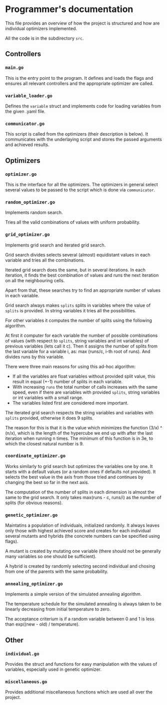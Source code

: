 # Programmer's documentation

This file provides an overview of how the project is structured and how are individual optimizers implemented.

All the code is in the subdirectory `src`.

## Controllers

### `main.go`

This is the entry point to the program. It defines and loads the flags and ensures all relevant controllers and the appropriate optimizer are called.

### `variable_loader.go`

Defines the `variable` struct and implements code for loading variables from the given .yaml file.

### `communicator.go`

This script is called from the optimizers (their description is below). It communicates with the underlaying script and stores the passed arguments and achieved results.

## Optimizers

### `optimizer.go`
This is the interface for all the optimizers.
The optimizers in general select several values to be passed to the script which is done via `communicator`.

### `random_optimizer.go`

Implements random search.

Tries all the valid combinations of values with uniform probability.

### `grid_optimizer.go`

Implements grid search and iterated grid search.

Grid search divides selects several (almost) equidistant values in each variable and tries all the combinations.

Iterated grid search does the same, but in several iterations. In each iteration, it finds the best combination of values and runs the next iteration on all the neighbouring cells.

Apart from that, these searches try to find an appropriate number of values in each variable.

Grid search always makes `splits` splits in variables where the value of `splits` is provided. In string variables it tries all the possibilities.

For other variables it computes the number of splits using the following algorithm.

At first it computer for each variable the number of possible combinations of values (with respect to `splits`, string variables and int variables) of previous variables (lets call it c). Then it assigns the number of splits from the last variable for a variable i, as: max (runs/c, i-th root of runs). And divides runs by this variable.

There were three main reasons for using this ad-hoc algorithm:

- If all the variables are float variables without provided split value, this result in equal (+-1) number of splits in each variable.
- With increasing `runs` the total number of calls increases with the same speed, even if there are variables with provided `splits`, string variables or int variables with a small range.
- The variables listed first are considered more important.

The iterated grid search respects the string variables and variables with `splits` provided, otherwise it does 9 splits.

The reason for this is that it is the value which minimizes the function (3/x) ^ (n/x), which is the length of the hypercube we end up with after the last iteration when running n times. The minimum of this function is in 3e, to which the closest natural number is 9.

### `coordinate_optimizer.go`

Works similarly to grid search but optimizes the variables one by one. It starts with a default values (or a random ones if defaults not provided). It selects the best value in the axis from those tried and continues by changing the best so far in the next axis.

The computation of the number of splits in each dimension is almost the same to the grid search. It only takes max(runs - c, runs/i) as the number of splits (for obvious reasons).

### `genetic_optimizer.go`

Maintatins a population of individuals, initialized randomly. It always leaves only those with highest achieved score and creates for each individual several mutants and hybrids (the concrete numbers can be specified using flags).

A mutant is created by mutating one variable (there should not be generally many variables so one should be sufficient).

A hybrid is created by randomly selecting second individual and chosing from one of the parents with the same probability.

### `annealing_optimizer.go`

Implements a simple version of the simulated annealing algorithm.

The temperature schedule for the simulated annealing is always taken to be linearly decreasing from initial temperature to zero.

The acceptance criterium is if a random variable between 0 and 1 is less than exp((new - old) / temperature).


## Other

### `individual.go`

Provides the struct and functions for easy manipulation with the values of variables, especially used in genetic optimizer.

### `miscellaneous.go`

Provides additional miscellaneous functions which are used all over the project.



